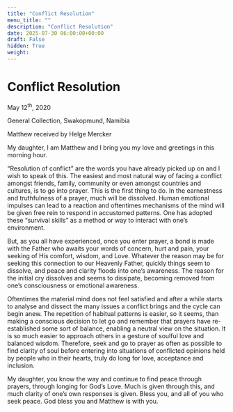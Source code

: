 ```yaml
---
title: "Conflict Resolution"
menu_title: ""
description: "Conflict Resolution"
date: 2025-07-30 06:00:00+00:00
draft: False
hidden: True
weight:
---
```

# Conflict Resolution

May 12<sup>th</sup>, 2020

General Collection, Swakopmund, Namibia

Matthew received by Helge Mercker

My daughter, I am Matthew and I bring you my love and greetings in this morning hour.

“Resolution of conflict” are the words you have already picked up on and I wish to speak of this. The easiest and most natural way of facing a conflict amongst friends, family, community or even amongst countries and cultures, is to go into prayer. This is the first thing to do. In the earnestness and truthfulness of a prayer, much will be dissolved. Human emotional impulses can lead to a reaction and oftentimes mechanisms of the mind will be given free rein to respond in accustomed patterns. One has adopted these “survival skills” as a method or way to interact with one’s environment.

But, as you all have experienced, once you enter prayer, a bond is made with the Father who awaits your words of concern, hurt and pain, your seeking of His comfort, wisdom, and Love. Whatever the reason may be for seeking this connection to our Heavenly Father, quickly things seem to dissolve, and peace and clarity floods into one’s awareness. The reason for the initial cry dissolves and seems to dissipate, becoming removed from one’s consciousness or emotional awareness.

Oftentimes the material mind does not feel satisfied and after a while starts to analyse and dissect the many issues a conflict brings and the cycle can begin anew. The repetition of habitual patterns is easier, so it seems, than making a conscious decision to let go and remember that prayers have re-established some sort of balance, enabling a neutral view on the situation. It is so much easier to approach others in a gesture of soulful love and balanced wisdom. Therefore, seek and go to prayer as often as possible to find clarity of soul before entering into situations of conflicted opinions held by people who in their hearts, truly do long for love, acceptance and inclusion.

My daughter, you know the way and continue to find peace through prayers, through longing for God’s Love. Much is given through this, and much clarity of one’s own responses is given. Bless you, and all of you who seek peace. God bless you and Matthew is with you.
